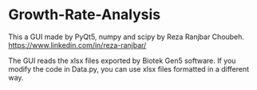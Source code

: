 # Growth-Rate-Analysis
This a GUI made by PyQt5, numpy and scipy by Reza Ranjbar Choubeh.
https://www.linkedin.com/in/reza-ranjbar/

The GUI reads the xlsx files exported by Biotek Gen5 software.
If you modify the code in Data.py, you can use xlsx files formatted in a different way.
